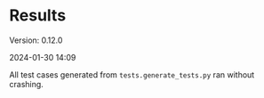 # Results #

Version: 0.12.0

2024-01-30 14:09

All test cases generated from `tests.generate_tests.py` ran without crashing.
